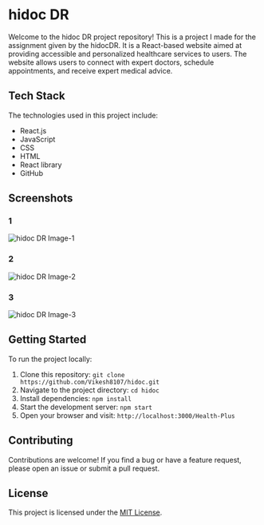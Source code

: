 # hidoc DR

Welcome to the hidoc DR project repository! This is a project I made for the assignment given by the hidocDR. It is a React-based website aimed at providing accessible and personalized healthcare services to users. The website allows users to connect with expert doctors, schedule appointments, and receive expert medical advice.

## Tech Stack

The technologies used in this project include:

- React.js
- JavaScript
- CSS
- HTML
- React library
- GitHub


## Screenshots

### 1

![hidoc DR Image-1](https://i.postimg.cc/0Q4839KN/Health-Plus-Image1.png)

### 2

![hidoc DR Image-2](https://i.postimg.cc/zvRJY4TF/Health-Plus-Image2.png)

### 3

![hidoc DR Image-3](https://i.postimg.cc/8zGrwbV0/Health-Plus-Image3.png)


## Getting Started

To run the project locally:

1. Clone this repository: `git clone https://github.com/Vikesh8107/hidoc.git`
2. Navigate to the project directory: `cd hidoc`
3. Install dependencies: `npm install`
4. Start the development server: `npm start`
5. Open your browser and visit: `http://localhost:3000/Health-Plus`

## Contributing

Contributions are welcome! If you find a bug or have a feature request, please open an issue or submit a pull request.

## License

This project is licensed under the [MIT License](./LICENSE "Project LICENSE").
